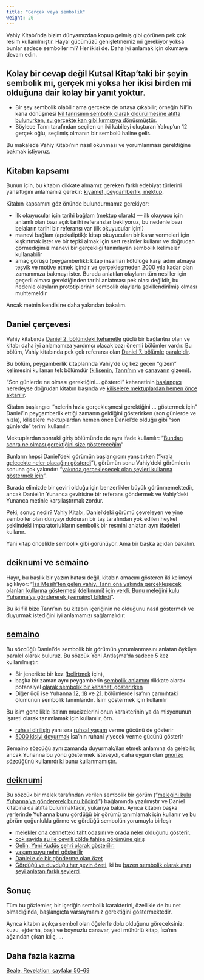 ```yaml
---
title: "Gerçek veya sembolik"
weight: 20
---
```


Vahiy Kitabı’nda bizim dünyamızdan kopup gelmiş gibi görünen pek çok resim kullanılmıştır. Hayal gücümüzü genişletmemiz mi gerekiyor yoksa bunlar sadece semboller mi? Her ikisi de. Daha iyi anlamak için okumaya devam edin.

## Kolay bir cevap değil Kutsal Kitap’taki bir şeyin sembolik mi, gerçek mi yoksa her ikisi birden mi olduğuna dair kolay bir yanıt yoktur.

<a name="d073"></a>
- Bir şey sembolik olabilir ama gerçekte de ortaya çıkabilir, örneğin Nil’in kana dönüşmesi [Nil tanrısının sembolik olarak öldürülmesine atıfta bulunurken, su gerçekte kan gibi kırmızıya dönüşmüştür](https://www.bibleserver.com/TR/M%C4%B1s%C4%B1rdan%20%C3%87%C4%B1k%C4%B1%C5%9F7%3A14-24).
- Böylece Tanrı tarafından seçilen on iki kabileyi oluşturan Yakup’un 12 gerçek oğlu, seçilmiş olmanın bir sembolü haline gelir.

Bu makalede Vahiy Kitabı’nın nasıl okunması ve yorumlanması gerektiğine bakmak istiyoruz.

## Kitabın kapsamı

<a name="1fc1"></a>
Bunun için, bu kitabın dikkate almamız gereken farklı edebiyat türlerini yansıttığını anlamamız gerekir: [kıyamet, peygamberlik, mektup](../../../../background/literature/expl/the-book-of-revelation-how-to-read-it).

Kitabın kapsamını göz önünde bulundurmamız gerekiyor:

- İlk okuyucular için tarihi bağlam (mektup olarak) — ilk okuyucu için anlamlı olan bazı açık tarihi referanslar bekliyoruz, bu nedenle bazı belaların tarihi bir referansı var (ilk okuyucular için!)
- manevi bağlam (apokaliptik): kitap okuyucuları bir karar vermeleri için kışkırtmak ister ve bir tepki almak için sert resimler kullanır ve doğrudan görmediğimiz manevi bir gerçekliği tanımlayan sembolik kelimeler kullanabilir
- amaç görüşü (peygamberlik): kitap insanları kötülüğe karşı adım atmaya teşvik ve motive etmek içindir ve gerçekleşmeden 2000 yıla kadar olan zamanımıza bakmayı ister. Burada anlatılan olayların tüm nesiller için geçerli olması gerektiğinden tarihi anlatması pek olası değildir, bu nedenle olayların prototiplerinin sembolik olaylarla şekillendirilmiş olması muhtemeldir

Ancak metnin kendisine daha yakından bakalım.

## Daniel çerçevesi

<a name="6075"></a>
Vahiy kitabında [Daniel 2. bölümdeki kehanetle](https://www.bibleserver.com/TR/Daniel2%3A28-45) güçlü bir bağlantısı olan ve kitabı daha iyi anlamamıza yardımcı olacak bazı önemli bölümler vardır. Bu bölüm, Vahiy kitabında pek çok referansı olan [Daniel 7. bölümle](https://www.bibleserver.com/TR/Daniel7) [paraleldir](../../../../bible/daniel/expl/the-four-kingdoms-in-daniel).

Bu bölüm, peygamberlik kitaplarında Vahiy’de üç kez geçen “gizem” kelimesini kullanan tek bölümdür ([kilisenin](https://www.bibleserver.com/TR/Vahiy1%3A20), [Tanrı’nın](https://www.bibleserver.com/TR/Vahiy10%3A7) ve [canavarın](https://www.bibleserver.com/TR/Vahiy17%3A5) gizemi).

“Son günlerde ne olması gerektiğini… gösterdi” kehanetinin [başlangıcı](https://www.bibleserver.com/TR/Vahiy1%3A1) neredeyse doğrudan kitabın başında ve [kiliselere mektuplardan hemen önce aktarılır](https://www.bibleserver.com/TR/Vahiy1%3A19).

Kitabın başlangıcı “nelerin hızla gerçekleşmesi gerektiğini … göstermek için” Daniel’in peygamberlik ettiği zamanın geldiğini gösterirken (son günlerde ve hızla), kiliselere mektuplardan hemen önce Daniel’de olduğu gibi “son günlerde” terimi kullanılır.

Mektuplardan sonraki giriş bölümünde de aynı ifade kullanılır: “[Bundan sonra ne olması gerektiğini size göstereceğim](https://www.bibleserver.com/TR/Vahiy4%3A1)”

Bunların hepsi Daniel’deki görümün başlangıcını yansıtırken (“[krala gelecekte neler olacağını gösterdi](https://www.bibleserver.com/TR/Daniel2%3A45)”), görümün sonu Vahiy’deki görümlerin sonuna çok yakındır: “[yakında gerçekleşecek olan şeyleri kullarına göstermek için](https://www.bibleserver.com/TR/Vahiy22%3A6)”.

Burada elimizde bir çeviri olduğu için benzerlikler büyük görünmemektedir, ancak Daniel’in Yunanca çevirisine bir referans göndermek ve Vahiy’deki Yunanca metinle karşılaştırmak zordur.

Peki, sonuç nedir? Vahiy Kitabı, Daniel’deki görümü çevreleyen ve yine semboller olan dünyayı dolduran bir taş tarafından yok edilen heykel şeklindeki imparatorlukların sembolik bir resmini anlatan aynı ifadeleri kullanır.

Yani kitap öncelikle sembolik gibi görünüyor. Ama bir başka açıdan bakalım.

## deiknumi ve semaino

<a name="0cc8"></a>
Hayır, bu başlık bir yazım hatası değil, kitabın amacını gösteren iki kelimeyi açıklıyor: “[İsa Mesih’ten gelen vahiy, Tanrı ona yakında gerçekleşecek olanları kullarına göstermesi (deiknumi) için verdi. Bunu meleğini kulu Yuhanna’ya göndererek (semaino) bildirdi](https://www.bibleserver.com/TR/Vahiy1%3A1)”.

Bu iki fiil bize Tanrı’nın bu kitabın içeriğinin ne olduğunu nasıl göstermek ve duyurmak istediğini iyi anlamamızı sağlamalıdır:

## [semaino](https://biblehub.com/greek/4591.htm)

<a name="a772"></a>
Bu sözcüğü Daniel’de sembolik bir görümün yorumlanmasını anlatan öyküye paralel olarak buluruz. Bu sözcük Yeni Antlaşma’da sadece 5 kez kullanılmıştır.

- Bir jenerikte bir kez ([belirtmek](https://www.bibleserver.com/TR/El%C3%A7ilerin%20%C4%B0%C5%9Fleri25%3A27) için),
- başka bir zaman aynı peygamberin [sembolik anlamını](https://www.bibleserver.com/TR/El%C3%A7ilerin%20%C4%B0%C5%9Fleri21%3A10-11) dikkate alarak potansiyel [olarak sembolik bir kehaneti gösterirken](https://www.bibleserver.com/TR/El%C3%A7ilerin%20%C4%B0%C5%9Fleri11%3A28)
- Diğer üçü ise Yuhanna [12](https://www.bibleserver.com/TR/Yuhanna12%3A33), [18](https://www.bibleserver.com/TR/Yuhanna18%3A32) ve [21](https://www.bibleserver.com/TR/Yuhanna21%3A19). bölümlerde İsa’nın çarmıhtaki ölümünün sembolik tanımlarıdır. İsim göstermek için kullanılır

Bu isim genellikle İsa’nın mucizelerini onun karakterinin ya da misyonunun işareti olarak tanımlamak için kullanılır, örn.

- [ruhsal dirilişin](https://www.bibleserver.com/TR/Yuhanna5%3A19-29) yanı sıra [ruhsal yaşam](https://www.bibleserver.com/TR/Yuhanna4%3A46-54) verme gücünü de gösterir
- [5000 kişiyi doyurmak](https://www.bibleserver.com/TR/Matta16%3A5-12) İsa’nın ruhani yiyecek verme gücünü gösterir

Semaino sözcüğü aynı zamanda duyurmak/ilan etmek anlamına da gelebilir, ancak Yuhanna bu yönü göstermek isteseydi, daha uygun olan [gnorizo](https://biblehub.com/greek/1107.htm) sözcüğünü kullanırdı ki bunu kullanmamıştır.

## [deiknumi](https://biblehub.com/greek/1166.htm)

<a name="711f"></a>
Bu sözcük bir melek tarafından verilen sembolik bir görüm (“[meleğini kulu Yuhanna’ya göndererek bunu bildirdi](https://www.bibleserver.com/TR/Vahiy1%3A1)”) bağlamında yazılmıştır ve Daniel kitabına da atıfta bulunmaktadır, yukarıya bakın. Ayrıca kitabın başka yerlerinde Yuhanna bunu gördüğü bir görümü tanımlamak için kullanır ve bu görüm çoğunlukla görme ve gördüğü sembolün yorumuyla birleşir

- [melekler ona cennetteki taht odasını ve orada neler olduğunu gösterir](https://www.bibleserver.com/TR/Vahiy4%3A1).
- [çok sayida su i̇le çevri̇li̇ çölde fahi̇şe görümüne gi̇ri̇ş](https://www.bibleserver.com/TR/Vahiy17%3A1)
- [Gelin, Yeni Kudüs şehri olarak gösterilir.](https://www.bibleserver.com/TR/Vahiy21%3A9-10)
- [yaşam suyu nehri gösterilir](https://www.bibleserver.com/TR/Vahiy22%3A1)
- [Daniel’e de bir gönderme olan özet](https://www.bibleserver.com/TR/Vahiy22%3A6)
- [Gördüğü ve duyduğu her şeyin özeti](https://www.bibleserver.com/TR/Vahiy22%3A8), ki bu [bazen sembolik olarak aynı şeyi anlatan farklı şeylerdi](https://www.bibleserver.com/TR/Vahiy5%3A5-6)

## Sonuç

<a name="dbba"></a>
Tüm bu gözlemler, bir içeriğin sembolik karakterini, özellikle de bu net olmadığında, başlangıçta varsaymamız gerektiğini göstermektedir.

Ayrıca kitabın açıkça sembol olan öğelerle dolu olduğunu göreceksiniz: kuzu, ejderha, başlı ve boynuzlu canavar, yedi mühürlü kitap, İsa’nın ağzından çıkan kılıç, …

## Daha fazla kazma

[Beale, Revelation, sayfalar 50–69](../../../../about/ressources/index.html#beale_rev)

